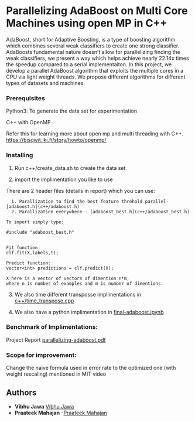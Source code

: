 # Parallelizing AdaBoost on Multi Core Machines using open MP in C++

AdaBoost, short for Adaptive Boosting, is a type of boosting algorithm which combines several weak classifiers to create one strong classifier. AdaBoosts fundamental nature doesn’t allow for parallelizing finding the weak classifiers, we present a way which helps achieve nearly 22.14x times the speedup compared to a serial implementaiton. In this project, we develop a parallel AdaBoost algorithm that exploits the multiple cores in a CPU via light weight threads. We propose different algorithms for different types of datasets and machines.



### Prerequisites

Python3: To generate the data set for experimentation

C++ with OpenMP 

Refer this for learning more about open mp and multi threading with C++.
https://bisqwit.iki.fi/story/howto/openmp/


### Installing

1. Run c++/create_data.sh to create the data set.

2. import the implimentation you like to use 

There are 2 header files (details in report) which you can use:
  
      1. Parallization to find the best feature threhold parallel- [adaboost.h](c++/adaboost.h)   
      2. Parallization everywhere - [adaboost_best.h](c++/adaboost_best.h)
      
      
```
To import simply type:

#include "adaboost_best.h"


Fit function: 
clf.fit(X,labels,t);

Predict function: 
vector<int> predictions = clf.predict(X); 

X here is a vector of vectors of dimention n*m, 
where n is number of examples and m is number of dimentions.

```
3. We also time different transposse implimentations in  [c++/time_transpose.cpp](c++/time_transpose.cpp)

4. We also have a python implimentation in [final-adaboost.ipynb](python/final-adaboost.ipynb)


### Benchmark of Implimentations:
Project Report [parallelizing-adaboost.pdf](https://github.com/VibhuJawa/parallel-adaboost/blob/master/parallelizing-adaboost.pdf)

### Scope for improvement:

Change the naive formula used in  error rate to the optimized one (with weight rescaling) mentioned in MIT video


## Authors
* **Vibhu Jawa** [Vibhu Jawa](https://github.com/VibhuJawa)
* **Praateek  Mahajan** -[Praateek  Mahajan](https://github.com/praateekmahajan)

